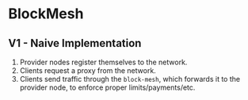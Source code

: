 # BlockMesh

## V1 - Naive Implementation

1. Provider nodes register themselves to the network.
2. Clients request a proxy from the network.
3. Clients send traffic through the `block-mesh`,
   which forwards it to the provider node, to enforce proper limits/payments/etc.